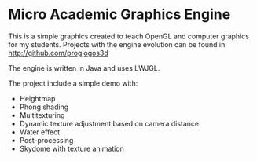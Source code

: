 # Micro Academic Graphics Engine

This is a simple graphics created to teach OpenGL and computer graphics for my students. Projects with the engine evolution can be found in:
http://github.com/progjogos3d

The engine is written in Java and uses LWJGL. 

The project include a simple demo with:

* Heightmap
* Phong shading
* Multitexturing
* Dynamic texture adjustment based on camera distance
* Water effect
* Post-processing
* Skydome with texture animation
